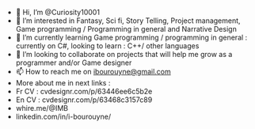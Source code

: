 - 👋 Hi, I’m @Curiosity10001
- 👀 I’m interested in Fantasy, Sci fi, Story Telling, Project management, Game programming / Programming in general and Narrative Design
- 🌱 I’m currently learning Game programming / programming in general : currently on C#, looking to learn : C++/ other languages
- 💞️ I’m looking to collaborate on projects that will help me grow as a programmer and/or Game designer 
- 📫 How to reach me on ibourouyne@gmail.com
- More about me in next links :
- Fr CV : cvdesignr.com/p/63446ee6c5b2e
- En CV : cvdesignr.com/p/63468c3157c89
- whire.me/@IMB
- linkedin.com/in/i-bourouyne/


